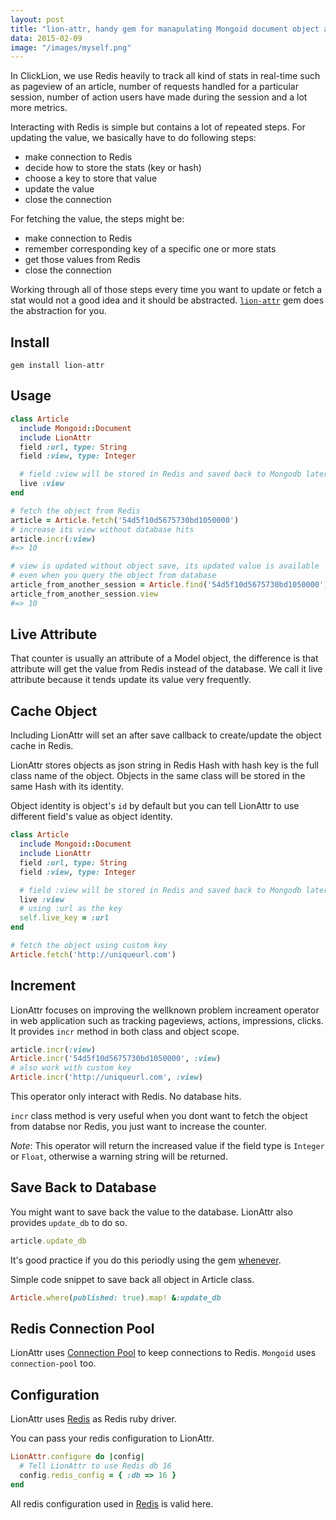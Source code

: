 ```yaml
---
layout: post
title: "lion-attr, handy gem for manapulating Mongoid document object attributes' value with Redis"
data: 2015-02-09
image: "/images/myself.png"
---
```


In ClickLion, we use Redis heavily to track all kind of stats in real-time such as pageview of an article, number of requests handled for a particular session, number of action users have made during the session and a lot more metrics.

Interacting with Redis is simple but contains a lot of repeated steps. For updating the value, we basically have to do following steps:

  * make connection to Redis
  * decide how to store the stats (key or hash)
  * choose a key to store that value
  * update the value
  * close the connection

For fetching the value, the steps might be:

  * make connection to Redis
  * remember corresponding key of a specific one or more stats
  * get those values from Redis
  * close the connection

Working through all of those steps every time you want to update or fetch a stat would not a good idea and it should be abstracted. [`lion-attr`](https://github.com/tranvictor/lion_attr) gem does the abstraction for you.

## Install
```
gem install lion-attr
```

## Usage
```ruby
class Article
  include Mongoid::Document
  include LionAttr
  field :url, type: String
  field :view, type: Integer

  # field :view will be stored in Redis and saved back to Mongodb later
  live :view
end

# fetch the object from Redis
article = Article.fetch('54d5f10d5675730bd1050000')
# increase its view without database hits
article.incr(:view)
#=> 10

# view is updated without object save, its updated value is available
# even when you query the object from database
article_from_another_session = Article.find('54d5f10d5675730bd1050000')
article_from_another_session.view
#=> 10
```
## Live Attribute
That counter is usually an attribute of a Model object, the difference is that
attribute will get the value from Redis instead of the database. We call it live
attribute because it tends update its value very frequently.

## Cache Object
Including LionAttr will set an after save callback to create/update the object
cache in Redis.

LionAttr stores objects as json string in Redis Hash with hash key is the full
class name of the object. Objects in the same class will be stored in the same
Hash with its identity.

Object identity is object's `id` by default but you can tell LionAttr to use
different field's value as object identity.

```ruby
class Article
  include Mongoid::Document
  include LionAttr
  field :url, type: String
  field :view, type: Integer

  # field :view will be stored in Redis and saved back to Mongodb later
  live :view
  # using :url as the key
  self.live_key = :url
end

# fetch the object using custom key
Article.fetch('http://uniqueurl.com')
```

## Increment
LionAttr focuses on improving the wellknown problem increament operator in
web application such as tracking pageviews, actions, impressions, clicks. It
provides `incr` method in both class and object scope.

```ruby
article.incr(:view)
Article.incr('54d5f10d5675730bd1050000', :view)
# also work with custom key
Article.incr('http://uniqueurl.com', :view)
```
This operator only interact with Redis. No database hits.

`incr` class method is very useful when you dont want to fetch the object from
databse nor Redis, you just want to increase the counter.

*Note*: This operator will return the increased value if the field type is
`Integer` or `Float`, otherwise a warning string will be returned.

## Save Back to Database
You might want to save back the value to the database. LionAttr also provides
`update_db` to do so.

```ruby
article.update_db
```
It's good practice if you do this periodly using the gem
[whenever](https://github.com/javan/whenever).

Simple code snippet to save back all object in Article class.

```ruby
Article.where(published: true).map! &:update_db
```

## Redis Connection Pool
LionAttr uses [Connection Pool](https://github.com/mperham/connection_pool) to
keep connections to Redis. `Mongoid` uses `connection-pool` too.

## Configuration
LionAttr uses [Redis](https://github.com/redis/redis-rb) as Redis ruby driver.

You can pass your redis configuration to LionAttr.

```ruby
LionAttr.configure do |config|
  # Tell LionAttr to use Redis db 16
  config.redis_config = { :db => 16 }
end
```

All redis configuration used in [Redis](https://github.com/redis/redis-rb) is
valid here.
